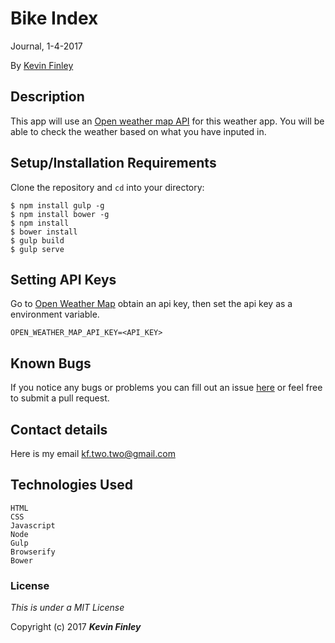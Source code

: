 # Bike Index

 Journal, 1-4-2017

 By [Kevin Finley](http://www.kfinley.com)

## Description

This app will use an [Open weather map API](http://openweathermap.org/) for this weather app. You will be able to check the weather based on what you have inputed in.

## Setup/Installation Requirements

Clone the repository and `cd` into your directory:
```
$ npm install gulp -g
$ npm install bower -g
$ npm install
$ bower install
$ gulp build
$ gulp serve
```

## Setting API Keys
Go to [Open Weather Map](http://openweathermap.org/) obtain an api key, then set the api key as a environment variable.
```
OPEN_WEATHER_MAP_API_KEY=<API_KEY>
```

## Known Bugs

If you notice any bugs or problems you can fill out an issue [here](http://www.github.com/kftwotwo/weather_app/issues) or feel free to submit a pull request.

## Contact details
Here is my email kf.two.two@gmail.com

## Technologies Used
```
HTML
CSS
Javascript
Node
Gulp
Browserify
Bower
```
### License

*This is under a MIT License*

Copyright (c) 2017 **_Kevin Finley_**
